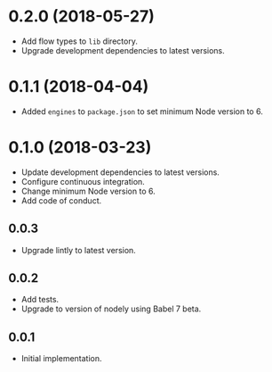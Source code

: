 # 0.2.0 (2018-05-27)

*  Add flow types to `lib` directory.
* Upgrade development dependencies to latest versions.


# 0.1.1 (2018-04-04)

*   Added `engines` to `package.json` to set minimum Node version to 6.


# 0.1.0 (2018-03-23)

*   Update development dependencies to latest versions.
*   Configure continuous integration.
*   Change minimum Node version to 6.
*   Add code of conduct.

## 0.0.3

*   Upgrade lintly to latest version.

## 0.0.2

*   Add tests.
*   Upgrade to version of nodely using Babel 7 beta.

## 0.0.1

*   Initial implementation.
